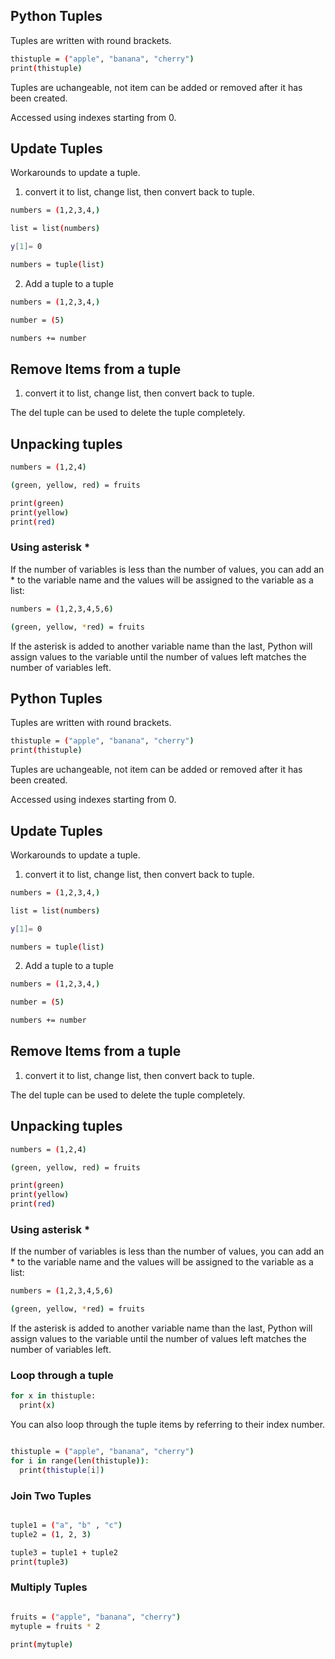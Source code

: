 ## Python Tuples
Tuples are written with round brackets.

```bash
thistuple = ("apple", "banana", "cherry")
print(thistuple)
```
Tuples are uchangeable, not item can be added or removed after it has been created.

Accessed using indexes starting from 0.

## Update Tuples
Workarounds to update a tuple.

1. convert it to list, change list, then convert back to tuple.

```bash
numbers = (1,2,3,4,)

list = list(numbers)

y[1]= 0

numbers = tuple(list)
```


2. Add a tuple to a tuple
```bash
numbers = (1,2,3,4,)

number = (5)

numbers += number
```

## Remove Items from a tuple
1. convert it to list, change list, then convert back to tuple.

The del tuple can be used to delete the tuple completely.

## Unpacking tuples

```bash
numbers = (1,2,4)

(green, yellow, red) = fruits

print(green)
print(yellow)
print(red)
```
### Using asterisk *
If the number of variables is less than the number of values, you can add an * to the variable name and the values will be assigned to the variable as a list:

```bash
numbers = (1,2,3,4,5,6)

(green, yellow, *red) = fruits

```

If the asterisk is added to another variable name than the last, Python will assign values to the variable until the number of values left matches the number of variables left.

## Python Tuples
Tuples are written with round brackets.

```bash
thistuple = ("apple", "banana", "cherry")
print(thistuple)
```
Tuples are uchangeable, not item can be added or removed after it has been created.

Accessed using indexes starting from 0.

## Update Tuples
Workarounds to update a tuple.

1. convert it to list, change list, then convert back to tuple.

```bash
numbers = (1,2,3,4,)

list = list(numbers)

y[1]= 0

numbers = tuple(list)
```


2. Add a tuple to a tuple
```bash
numbers = (1,2,3,4,)

number = (5)

numbers += number
```

## Remove Items from a tuple
1. convert it to list, change list, then convert back to tuple.

The del tuple can be used to delete the tuple completely.

## Unpacking tuples

```bash
numbers = (1,2,4)

(green, yellow, red) = fruits

print(green)
print(yellow)
print(red)
```
### Using asterisk *
If the number of variables is less than the number of values, you can add an * to the variable name and the values will be assigned to the variable as a list:

```bash
numbers = (1,2,3,4,5,6)

(green, yellow, *red) = fruits

```

If the asterisk is added to another variable name than the last, Python will assign values to the variable until the number of values left matches the number of variables left.

### Loop  through a tuple

```bash
for x in thistuple:
  print(x)

```

You can also loop through the tuple items by referring to their index number.
```bash

thistuple = ("apple", "banana", "cherry")
for i in range(len(thistuple)):
  print(thistuple[i])
```

### Join Two Tuples
```bash

tuple1 = ("a", "b" , "c")
tuple2 = (1, 2, 3)

tuple3 = tuple1 + tuple2
print(tuple3)

```

### Multiply Tuples

```bash

fruits = ("apple", "banana", "cherry")
mytuple = fruits * 2

print(mytuple)

```